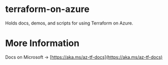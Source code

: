 # terraform-on-azure
Holds docs, demos, and scripts for using Terraform on Azure.

# More Information
Docs on Microsoft -> [https://aka.ms/az-tf-docs](https://aka.ms/az-tf-docs)
